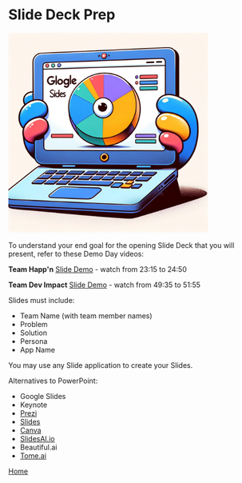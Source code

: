 # Slide Deck Prep

<img src="slide.png" width="400" height="400">

To understand your end goal for the opening Slide Deck that you will present, refer to these Demo Day videos:

**Team Happ'n**
[Slide Demo](https://www.youtube.com/watch?v=yUl6RRdJwpQ&t=4978s) - watch from 23:15 to 24:50

**Team Dev Impact**
[Slide Demo](https://www.youtube.com/watch?v=yUl6RRdJwpQ&t=4978s) -
watch from 49:35 to 51:55

Slides must include:

- Team Name (with team member names)
- Problem
- Solution
- Persona
- App Name

You may use any Slide application to create your Slides.

Alternatives to PowerPoint:

- Google Slides
- Keynote
- [Prezi](https://prezi.com/)
- [Slides](https://slides.com/)
- [Canva](https://www.canva.com/)
- [SlidesAI.io](https://workspace.google.com/marketplace/app/slidesaiio_create_slides_with_ai/904276957168)
- Beautiful.ai
- [Tome.ai](https://tome.app/)

[Home](README.md)
